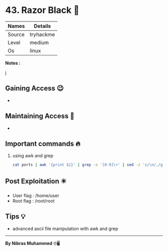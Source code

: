 # 43. Razor Black 🧭
Names | Details
--------|-----
Source | tryhackme 
Level | medium 
Os | linux

**Notes :**

j


## Gaining Access 😉
- 



## Maintaining Access 🥷
- 


## Important commands 🔥
1. using awk and grep
	```bash
	cat ports | awk '{print $1}' | grep -o '[0-9]\+' | sed -z 's/\n/,/g;s/,$/\n/' >> onlyports
	```
	

## Post Exploitation ✴️
- User flag : /home/user
- Root flag : /root/root
## Tips 💡
- advanced ascii file manipulation with awk and grep


--------------------------------
**By Nibras Muhammed** 🤓🖥️